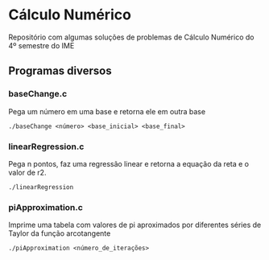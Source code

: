 # Cálculo Numérico

Repositório com algumas soluções de problemas de Cálculo Numérico do 4º semestre do IME

## Programas diversos

### baseChange.c
Pega um número em uma base e retorna ele em outra base
```
./baseChange <número> <base_inicial> <base_final>
```

### linearRegression.c
Pega n pontos, faz uma regressão linear e retorna a equação da reta e o valor de r2.
```
./linearRegression
```

### piApproximation.c
Imprime uma tabela com valores de pi aproximados por diferentes séries de Taylor da função arcotangente
```
./piApproximation <número_de_iterações>
```
